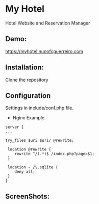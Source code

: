 # My Hotel
 Hotel Website and Reservation Manager


## Demo:
https://myhotel.nunofcguerreiro.com


## Installation:
 Clone the repository
 
  
## Configuration
Settings in include/conf.php file.

 - Nginx Example.
```
server {
...

try_files $uri $uri/ @rewrite;

 location @rewrite {
    rewrite ^/(.*)$ /index.php?page=$1;
 }

 location ~ /\.sqlite {
    deny all;
 }
}

``` 


## ScreenShots:






